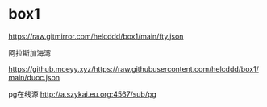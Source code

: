 # box1

https://raw.gitmirror.com/helcddd/box1/main/fty.json

阿拉斯加海湾

https://github.moeyy.xyz/https://raw.githubusercontent.com/helcddd/box1/main/duoc.json

pg在线源
http://a.szykai.eu.org:4567/sub/pg
